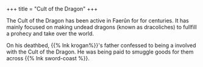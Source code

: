+++
title = "Cult of the Dragon"
+++

The Cult of the Dragon has been active in Faerûn for for centuries.  It has
mainly focused on making undead dragons (known as dracoliches) to fullfill a
prohecy and take over the world.

On his deathbed, {{% lnk krogan%}}'s father confessed to being a involved with
the Cult of the Dragon.  He was being paid to smuggle goods for them across {{%
lnk sword-coast %}}.

